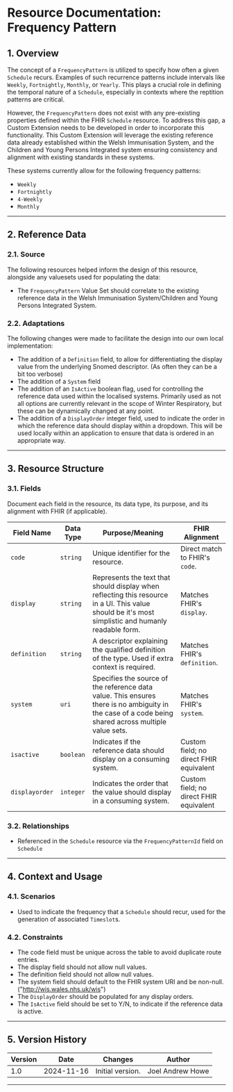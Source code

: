 # Resource Documentation: Frequency Pattern

## 1. Overview
The concept of a `FrequencyPattern` is utilized to specify how often a given `Schedule` recurs. Examples of such recurrence patterns include intervals like `Weekly`, `Fortnightly`, `Monthly`, or `Yearly`. This plays a crucial role in defining the temporal nature of a `Schedule`, especially in contexts where the reptition patterns are critical.

However, the `FrequencyPattern` does not exist with any pre-existing properties defined within the FHIR `Schedule` resource. To address this gap, a Custom Extension needs to be developed in order to incorporate this functionality. This Custom Extension will leverage the existing reference data already established within the Welsh Immunisation System, and the Children and Young Persons Integrated system ensuring consistency and alignment with existing standards in these systems.

These systems currently allow for the following frequency patterns:
- `Weekly`
- `Fortnightly`
- `4-Weekly`
- `Monthly`

---

## 2. Reference Data
### 2.1. Source
The following resources helped inform the design of this resource, alongside any valuesets used for populating the data:
- The `FrequencyPattern` Value Set should correlate to the existing reference data in the Welsh Immunisation System/Children and Young Persons Integrated System.


### 2.2. Adaptations
The following changes were made to facilitate the design into our own local implementation:
- The addition of a `Definition` field, to allow for differentiating the display value from the underlying Snomed descriptor. (As often they can be a bit too verbose)
- The addition of a `System` field
- The addition of an `IsActive` boolean flag, used for controlling the reference data used within the localised systems. Primarily used as not all options are currently relevant in the scope of Winter Respiratory, but these can be dynamically changed at any point.
- The addition of a `DisplayOrder` integer field, used to indicate the order in which the reference data should display within a dropdown. This will be used locally within an application to ensure that data is ordered in an appropriate way.
- ---
## 3. Resource Structure
### 3.1. Fields
Document each field in the resource, its data type, its purpose, and its alignment with FHIR (if applicable).

| **Field Name**      | **Data Type**   | **Purpose/Meaning**                                                | **FHIR Alignment**                          |
|----------------------|-----------------|----------------------------------------------------------------------|---------------------------------------------|
| `code`                | `string`        | Unique identifier for the resource.                                | Direct match to FHIR's `code`.                |
| `display`              | `string`        | Represents the text that should display when reflecting this resource in a UI. This value should be it's most simplistic and humanly readable form.                                | Matches FHIR's `display`.                      |
| `definition`         | `string`          | A descriptor explaining the qualified definition of the type. Used if extra context is required.                                       | Matches FHIR's `definition`.                 |
| `system`      | `uri`        | Specifies the source of the reference data value. This ensures there is no ambiguity in the case of a code being shared across multiple value sets.        | Matches FHIR's `system`.    |
| `isactive`            | `boolean`       | Indicates if the reference data should display on a consuming system.  | Custom field; no direct FHIR equivalent
| `displayorder`            | `integer`       | Indicates the order that the value should display in a consuming system.                           | Custom field; no direct FHIR equivalent       |

### 3.2. Relationships
- Referenced in the `Schedule` resource via the `FrequencyPatternId` field on `Schedule`
---
## 4. Context and Usage
### 4.1. Scenarios
- Used to indicate the frequency that a `Schedule` should recur, used for the generation of associated `Timeslot`s.

### 4.2. Constraints
- The code field must be unique across the table to avoid duplicate route entries.
- The display field should not allow null values.
- The definition field should not allow null values.
- The system field should default to the FHIR system URI and be non-null. ("http://wis.wales.nhs.uk/wis")
- The `DisplayOrder` should be populated for any display orders.
- The `IsActive` field should be set to Y/N, to indicate if the reference data is active.
---

## 5. Version History

| **Version** | **Date**       | **Changes**                                | **Author**          |
|-------------|----------------|--------------------------------------------|---------------------|
| 1.0         | 2024-11-16     | Initial version.                           | Joel Andrew Howe       |


---
